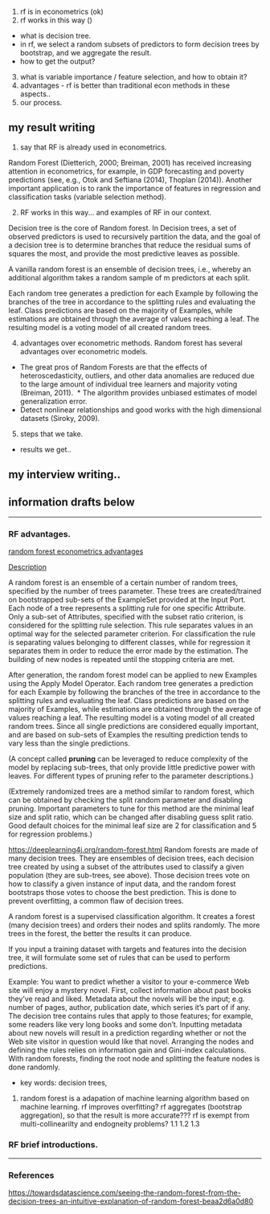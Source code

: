 
1. rf is in econometrics (ok)
2. rf works in this way ()
 * what is decision tree.
 * in rf, we select a random subsets of predictors to form decision trees by bootstrap, and we aggregate the result.
 * how to get the output?
3. what is variable importance / feature selection, and how to obtain it?
4. advantages - rf is better than traditional econ methods in these aspects.. 
5. our process.

## my result writing

1. say that RF is already used in econometrics.

Random Forest (Dietterich, 2000; Breiman, 2001) has received increasing attention in econometrics, for example, in GDP forecasting and poverty predictions (see, e.g., Otok and Seftiana (2014), Thoplan (2014)). Another important application is to rank the importance of features in regression and classification tasks (variable selection method). 

2. RF works in this way...  and examples of RF in our context.

Decision tree is the core of Random forest. In Decision trees, a set of observed predictors is used to recursively partition the data, and the goal of a decision tree is to determine branches that reduce the residual sums of squares the most, and provide the most predictive leaves as possible.

A vanilla random forest is an ensemble of decision trees, i.e., whereby an additional algorithm takes a random sample of m predictors at each split. 

Each random tree generates a prediction for each Example by following the branches of the tree in accordance to the splitting rules and evaluating the leaf. Class predictions are based on the majority of Examples, while estimations are obtained through the average of values reaching a leaf. The resulting model is a voting model of all created random trees. 


4. advantages over econometric methods. Random forest has several advantages over econometric models.
  * The great pros of Random Forests are that the effects of  heteroscedasticity, outliers, and other data anomalies are reduced due to the large amount of individual tree learners and majority voting (Breiman, 2011).
  * The algorithm provides unbiased estimates of model generalization error.
  * Detect nonlinear relationships and good works with the high dimensional datasets (Siroky, 2009). 

5. steps that we take.


- results we get..




## my interview writing..




## information drafts below
----------- 




### RF advantages. 

[random forest econometrics advantages](http://qetartu.blogspot.jp/2016/12/applied-econometrics-statistical.html)

[Description](https://docs.rapidminer.com/latest/studio/operators/modeling/predictive/trees/parallel_random_forest.html)

A random forest is an ensemble of a certain number of random trees, specified by the number of trees parameter. 
These trees are created/trained on bootstrapped sub-sets of the ExampleSet provided at the Input Port. 
Each node of a tree represents a splitting rule for one specific Attribute. 
Only a sub-set of Attributes, specified with the subset ratio criterion, is considered for the splitting rule selection. 
This rule separates values in an optimal way for the selected parameter criterion. 
For classification the rule is separating values belonging to different classes, while for regression it separates them in order to reduce the error made by the estimation. The building of new nodes is repeated until the stopping criteria are met.

After generation, the random forest model can be applied to new Examples using the Apply Model Operator. Each random tree generates a prediction for each Example by following the branches of the tree in accordance to the splitting rules and evaluating the leaf. Class predictions are based on the majority of Examples, while estimations are obtained through the average of values reaching a leaf. The resulting model is a voting model of all created random trees. Since all single predictions are considered equally important, and are based on sub-sets of Examples the resulting prediction tends to vary less than the single predictions.

(A concept called **pruning** can be leveraged to reduce complexity of the model by replacing sub-trees, that only provide little predictive power with leaves. For different types of pruning refer to the parameter descriptions.)

(Extremely randomized trees are a method similar to random forest, which can be obtained by checking the split random parameter and disabling pruning. Important parameters to tune for this method are the minimal leaf size and split ratio, which can be changed after disabling guess split ratio. Good default choices for the minimal leaf size are 2 for classification and 5 for regression problems.)

https://deeplearning4j.org/random-forest.html
Random forests are made of many decision trees. They are ensembles of decision trees, each decision tree created by using a subset of the attributes used to classify a given population (they are sub-trees, see above). Those decision trees vote on how to classify a given instance of input data, and the random forest bootstraps those votes to choose the best prediction. This is done to prevent overfitting, a common flaw of decision trees.

A random forest is a supervised classification algorithm. It creates a forest (many decision trees) and orders their nodes and splits randomly. The more trees in the forest, the better the results it can produce.

If you input a training dataset with targets and features into the decision tree, it will formulate some set of rules that can be used to perform predictions.

Example: You want to predict whether a visitor to your e-commerce Web site will enjoy a mystery novel. First, collect information about past books they’ve read and liked. Metadata about the novels will be the input; e.g. number of pages, author, publication date, which series it’s part of if any. The decision tree contains rules that apply to those features; for example, some readers like very long books and some don’t. Inputting metadata about new novels will result in a prediction regarding whether or not the Web site visitor in question would like that novel. Arranging the nodes and defining the rules relies on information gain and Gini-index calculations. With random forests, finding the root node and splitting the feature nodes is done randomly.


- key words: decision trees, 

1. random forest is a adapation of machine learning algorithm based on machine learning. rf improves overfitting? rf aggregates (bootstrap aggregation), so that the result is more accurate??? rf is exempt from multi-collinearilty and endogneity problems?
1.1
1.2
1.3

### RF brief introductions.



--------------
### References
https://towardsdatascience.com/seeing-the-random-forest-from-the-decision-trees-an-intuitive-explanation-of-random-forest-beaa2d6a0d80
